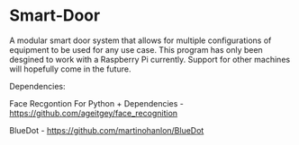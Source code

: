 # Smart-Door
A modular smart door system that allows for multiple configurations of equipment to be used for any use case.
This program has only been desgined to work with a Raspberry Pi currently. Support for other machines will hopefully come in the future.

Dependencies:

Face Recgontion For Python + Dependencies - https://github.com/ageitgey/face_recognition

BlueDot - https://github.com/martinohanlon/BlueDot
